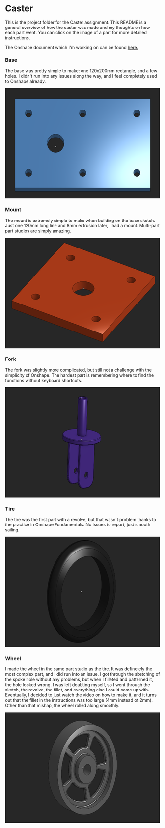 # Caster

This is the project folder for the Caster assignment. This README is a general overview of how the caster was made and my thoughts on how each part went. You can click on the image of a part for more detailed instructions.

The Onshape document which I'm working on can be found [here.](https://cvilleschools.onshape.com/documents/44d11c822fc5279efa47b295/w/90300413fc4f16957eadc67b/e/28092cdd77be910dc765f2cd)


### Base

The base was pretty simple to make: one 120x200mm rectangle, and a few holes. I didn't run into any issues along the way, and I feel completely used to Onshape already.

<a href="/caster/parts/base/README.md">
    <img src="/caster/images/base.png" width="600px" height="360px" alt="Caster Base">
</a>

### Mount

The mount is extremely simple to make when building on the base sketch. Just one 120mm long line and 8mm extrusion later, I had a mount. Multi-part part studios are simply amazing.

<a href="/caster/parts/mount/README.md">
    <img src="/caster/images/mount.png" width="600px" height="360px" alt="Caster Mount">
</a>

### Fork

The fork was slightly more complicated, but still not a challenge with the simplicity of Onshape. The hardest part is remembering where to find the functions without keyboard shortcuts.

<a href="/caster/parts/fork/README.md">
    <img src="/caster/images/fork.png" width="600px" height="360px" alt="Caster Fork">
</a>

### Tire

The tire was the first part with a revolve, but that wasn't problem thanks to the practice in Onshape Fundamentals. No issues to report, just smooth sailing.

<a href="/caster/parts/tire/README.md">
    <img src="/caster/images/tire.png" width="600px" height="360px" alt="Caster Tire">
</a>

### Wheel

I made the wheel in the same part studio as the tire. It was definetely the most complex part, and I did run into an issue. I got through the sketching of the spoke hole without any problems, but when I filleted and patterned it, the hole looked wrong. I was left doubting myself, so I went through the sketch, the revolve, the fillet, and everything else I could come up with. Eventually, I decided to just watch the video on how to make it, and it turns out that the fillet in the instructions was too large (4mm instead of 2mm). Other than that mishap, the wheel rolled along smoothly.

<a href="/caster/parts/wheel/README.md">
   <img src="/caster/images/wheel.png" width="600px" height="360px" alt="Caster Wheel">
</a>
